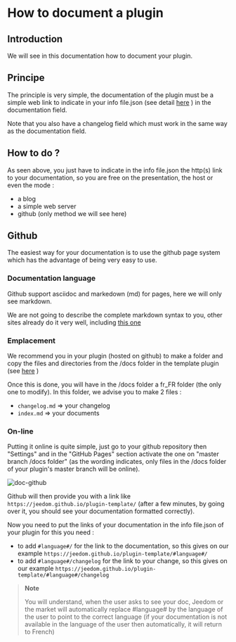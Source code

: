 # How to document a plugin

## Introduction

We will see in this documentation how to document your plugin.

## Principe

The principle is very simple, the documentation of the plugin must be a simple web link to indicate in your info file.json (see detail [here](https://doc.jeedom.com/en_US/dev/structure_info_json) ) in the documentation field.

Note that you also have a changelog field which must work in the same way as the documentation field.

## How to do ?

As seen above, you just have to indicate in the info file.json the http(s) link to your documentation, so you are free on the presentation, the host or even the mode :

- a blog
- a simple web server
- github (only method we will see here)

## Github

The easiest way for your documentation is to use the github page system which has the advantage of being very easy to use.

### Documentation language

Github support asciidoc and markedown (md) for pages, here we will only see markdown.

We are not going to describe the complete markdown syntax to you, other sites already do it very well, including [this one](https://guides.github.com/pdfs/markdown-cheatsheet-online.pdf)

### Emplacement

We recommend you in your plugin (hosted on github) to make a folder and copy the files and directories from the /docs folder in the template plugin (see [here](https://doc.jeedom.com/en_US/dev/plugin_template) )

Once this is done, you will have in the /docs folder a fr_FR folder (the only one to modify). In this folder, we advise you to make 2 files :

- ``changelog.md`` => your changelog
- ``index.md`` => your documents

### On-line

Putting it online is quite simple, just go to your github repository then "Settings" and in the "GitHub Pages" section activate the one on "master branch /docs folder" (as the wording indicates, only files in the /docs folder of your plugin's master branch will be online).

![doc-github](images/tutoDoc.png)

Github will then provide you with a link like ``https://jeedom.github.io/plugin-template/`` (after a few minutes, by going over it, you should see your documentation formatted correctly).

Now you need to put the links of your documentation in the info file.json of your plugin for this you need :

- to add ``#language#/`` for the link to the documentation, so this gives on our example ``https://jeedom.github.io/plugin-template/#language#/``
- to add ``#language#/changelog`` for the link to your change, so this gives on our example ``https://jeedom.github.io/plugin-template/#language#/changelog``

> **Note**
>
> You will understand, when the user asks to see your doc, Jeedom or the market will automatically replace #language# by the language of the user to point to the correct language (if your documentation is not available in the language of the user then automatically, it will return to French)
